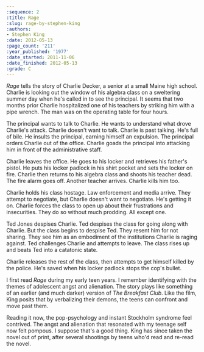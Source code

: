 ```yaml
---
:sequence: 2
:title: Rage
:slug: rage-by-stephen-king
:authors:
- Stephen King
:date: 2012-05-13
:page_count: '211'
:year_published: '1977'
:date_started: 2011-11-06
:date_finished: 2012-05-13
:grade: C
---
```


_Rage_ tells the story of Charlie Decker, a senior at a small Maine high school. Charlie is looking out the window of his algebra class on a sweltering summer day when he's called in to see the principal. It seems that two months prior Charlie hospitalized one of his teachers by striking him with a pipe wrench. The man was on the operating table for four hours.

The principal wants to talk to Charlie. He wants to understand what drove Charlie's attack. Charlie doesn't want to talk. Charlie is past talking. He's full of bile. He insults the principal, earning himself an expulsion. The principal orders Charlie out of the office. Charlie goads the principal into attacking him in front of the administrative staff.

Charlie leaves the office. He goes to his locker and retrieves his father's pistol. He puts his locker padlock in his shirt pocket and sets the locker on fire. Charlie then returns to his algebra class and shoots his teacher dead. The fire alarm goes off. Another teacher arrives. Charlie kills him too.

Charlie holds his class hostage. Law enforcement and media arrive. They attempt to negotiate, but Charlie doesn't want to negotiate. He's getting it on. Charlie forces the class to open up about their frustrations and insecurities. They do so without much prodding. All except one.

Ted Jones despises Charlie. Ted despises the class for going along with Charlie. But the class begins to despise Ted. They resent him for not sharing. They see him as an embodiment of the institutions Charlie is raging against. Ted challenges Charlie and attempts to leave. The class rises up and beats Ted into a catatonic state.

Charlie releases the rest of the class, then attempts to get himself killed by the police. He's saved when his locker padlock stops the cop's bullet.

I first read _Rage_ during my early teen years. I remember identifying with the themes of adolescent angst and alienation. The story plays like something of an earlier (and much darker) version of _The Breakfast Club_. Like the film, King posits that by verbalizing their demons, the teens can confront and move past them.

Reading it now, the pop-psychology and instant Stockholm syndrome feel contrived. The angst and alienation that resonated with my teenage self now felt pompous. I suppose that's a good thing. King has since taken the novel out of print, after several shootings by teens who'd read and re-read the novel.
